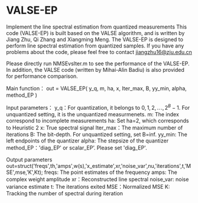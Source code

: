 # VALSE-EP
Implement the line spectral estimation from quantized measurements
This code (VALSE-EP) is built based on the VALSE algorithm, and is written by Jiang Zhu, Qi Zhang and Xiangming Meng. 
The VALSE-EP is designed to perform line spectral estimation from quantized samples. 
If you have any problems about the code, please feel free to contact jiangzhu16@zju.edu.cn


Please directly run NMSEvsIter.m to see the performance of the VALSE-EP. 
In addition, the VALSE code (written by Mihai-Alin Badiu) is also provided for performance comparison.


Main function：
out = VALSE_EP( y_q, m, ha, x, Iter_max, B, yy_min, alpha, method_EP )

Input parameters：
y_q：For quantization, it belongs to $0,1,2,\cdots,2^B-1$. For unquantized setting, it is the unquantized measurmenets.
m: The index correspond to incomplete measurements 
ha: Set ha=2, which corresponds to Heuristic 2
x: True spectral signal
Iter_max：The maximum number of iterations
B: The bit-depth. For unquantized setting, set B=inf.
yy_min: The left endpoints of the quantizer
alpha: The stepsize of the quantizer
method_EP：'diag_EP' or scalar_EP’. Please set 'diag_EP'.

Output parameters
out=struct('freqs',th,'amps',w(s),'x_estimate',xr,'noise_var',nu,'iterations',t,'MSE',mse,'K',Kt);
freqs: The point estimates of the frequency
amps: The complex weight amplitude
xr：Reconstructed line spectral
noise_var: noise variance estimate
t: The iterations exited 
MSE：Normalized MSE
K: Tracking the number of spectral during iteration



